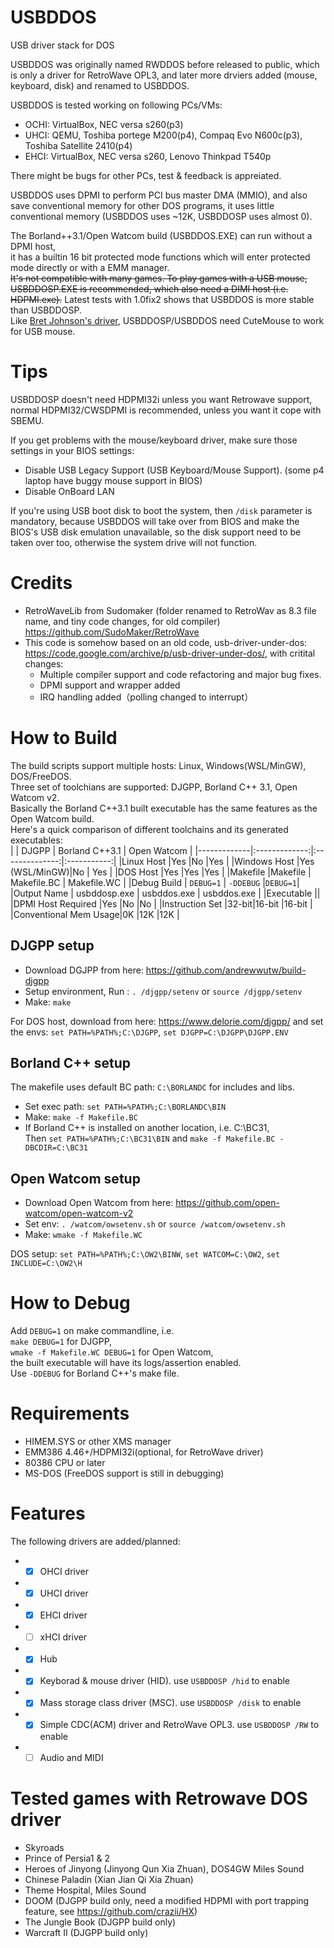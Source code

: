 # USBDDOS
USB driver stack for DOS

USBDDOS was originally named RWDDOS before released to public, which is only a driver for RetroWave OPL3, and later more drviers added (mouse, keyboard, disk) and renamed to USBDDOS.  

USBDDOS is tested working on following PCs/VMs:  
* OCHI: VirtualBox, NEC versa s260(p3)  
* UHCI: QEMU, Toshiba portege M200(p4), Compaq Evo N600c(p3), Toshiba Satellite 2410(p4)  
* EHCI: VirtualBox, NEC versa s260, Lenovo Thinkpad T540p

There might be bugs for other PCs, test & feedback is appreiated.   

USBDDOS uses DPMI to perform PCI bus master DMA (MMIO), and also save conventional memory for other DOS programs, it uses little conventional memory (USBDDOS uses ~12K, USBDDOSP uses almost 0).

The Borland++3.1/Open Watcom build (USBDDOS.EXE) can run without a DPMI host,  
it has a builtin 16 bit protected mode functions which will enter protected mode directly or with a EMM manager.  
~~It's not compatible with many games.
To play games with a USB mouse, USBDDOSP.EXE is recommended, which also need a DIMI host (i.e. HDPMI.exe).~~ Latest tests with 1.0fix2 shows that USBDDOS is more stable than USBDDOSP.  
Like [Bret Johnson's driver](https://bretjohnson.us/), USBDDOSP/USBDDOS need CuteMouse to work for USB mouse. 

# Tips
USBDDOSP doesn't need HDPMI32i unless you want Retrowave support, normal HDPMI32/CWSDPMI is recommended, unless you want it cope with SBEMU.

If you get problems with the mouse/keyboard driver, make sure those settings in your BIOS settings:
* Disable USB Legacy Support (USB Keyboard/Mouse Support). (some p4 laptop have buggy mouse support in BIOS)
* Disable OnBoard LAN  

If you're using USB boot disk to boot the system, then ```/disk``` parameter is mandatory, because USBDDOS will take over from BIOS and make the BIOS's USB disk emulation unavailable, so the disk support need to be taken over too, otherwise the system drive will not function.

# Credits
* RetroWaveLib from Sudomaker (folder renamed to RetroWav as 8.3 file name, and tiny code changes, for old compiler) https://github.com/SudoMaker/RetroWave
* This code is somehow based on an old code, usb-driver-under-dos: https://code.google.com/archive/p/usb-driver-under-dos/, with critital changes:
  * Multiple compiler support and code refactoring and major bug fixes.
  * DPMI support and wrapper added
  * IRQ handling added（polling changed to interrupt）
  
# How to Build
The build scripts support multiple hosts: Linux, Windows(WSL/MinGW), DOS/FreeDOS.  
Three set of toolchians are supported: DJGPP, Borland C++ 3.1, Open Watcom v2.  
Basically the Borland C++3.1 built executable has the same features as the Open Watcom build.  
Here's a quick comparison of different toolchains and its generated executables:  
|             | DJGPP         | Borland C++3.1 | Open Watcom |
|-------------|:-------------:|:--------------:|:-----------:|
|Linux Host   |Yes            |No              |Yes          |
|Windows Host |Yes (WSL/MinGW)|No              | Yes         |
|DOS Host     |Yes            |Yes             |Yes          |
|Makefile     |Makefile       | Makefile.BC    | Makefile.WC |
|Debug Build  | ```DEBUG=1``` | ```-DDEBUG```  |```DEBUG=1```|
|Output Name  | usbddosp.exe  | usbddos.exe    | usbddos.exe |
|Executable            ||
|DPMI Host Required    |Yes   |No              |No           |
|Instruction Set       |32-bit|16-bit          |16-bit       |
|Conventional Mem Usage|0K    |12K             |12K          |

## DJGPP setup
* Download DGJPP from here: https://github.com/andrewwutw/build-djgpp  
* Setup environment, Run : ```. /djgpp/setenv``` or ```source /djgpp/setenv```  
* Make: ```make```  

For DOS host, download from here: https://www.delorie.com/djgpp/  and set the envs: ```set PATH=%PATH%;C:\DJGPP```, ```set DJGPP=C:\DJGPP\DJGPP.ENV```

## Borland C++ setup
The makefile uses default BC path: ```C:\BORLANDC``` for includes and libs.  
* Set exec path: ```set PATH=%PATH%;C:\BORLANDC\BIN```  
* Make: ```make -f Makefile.BC```
* If Borland C++ is installed on another location, i.e. C:\BC31,   
Then ```set PATH=%PATH%;C:\BC31\BIN```  and ```make -f Makefile.BC -DBCDIR=C:\BC31```

## Open Watcom setup
* Download Open Watcom from here: https://github.com/open-watcom/open-watcom-v2
* Set env: ```. /watcom/owsetenv.sh``` or ```source /watcom/owsetenv.sh```  
* Make: ```wmake -f Makefile.WC```

DOS setup: ```set PATH=%PATH%;C:\OW2\BINW```, ```set WATCOM=C:\OW2```, 
```set INCLUDE=C:\OW2\H```

# How to Debug
Add ```DEBUG=1``` on make commandline, i.e.  
 ```make DEBUG=1``` for DJGPP,  
  ```wmake -f Makefile.WC DEBUG=1``` for Open Watcom,  
  the built executable will have its logs/assertion enabled.  
  Use ```-DDEBUG``` for Borland C++'s make file.

# Requirements
* HIMEM.SYS or other XMS manager
* EMM386 4.46+/HDPMI32i(optional, for RetroWave driver)
* 80386 CPU or later
* MS-DOS (FreeDOS support is still in debugging)

# Features
The following drivers are added/planned:
* - [x] OHCI driver
* - [x] UHCI driver
* - [x] EHCI driver
* - [ ] xHCI driver
* - [x] Hub
* - [x] Keyborad & mouse driver (HID). use `USBDDOSP /hid` to enable
* - [x] Mass storage class driver (MSC). use `USBDDOSP /disk` to enable
* - [x] Simple CDC(ACM) driver and RetroWave OPL3. use `USBDDOSP /RW` to enable
* - [ ] Audio and MIDI

# Tested games with Retrowave DOS driver
* Skyroads
* Prince of Persia1 & 2
* Heroes of Jinyong (Jinyong Qun Xia Zhuan), DOS4GW Miles Sound
* Chinese Paladin (Xian Jian Qi Xia Zhuan)
* Theme Hospital, Miles Sound
* DOOM (DJGPP build only, need a modified HDPMI with port trapping feature, see https://github.com/crazii/HX)
* The Jungle Book (DJGPP build only)
* Warcraft II (DJGPP build only)
